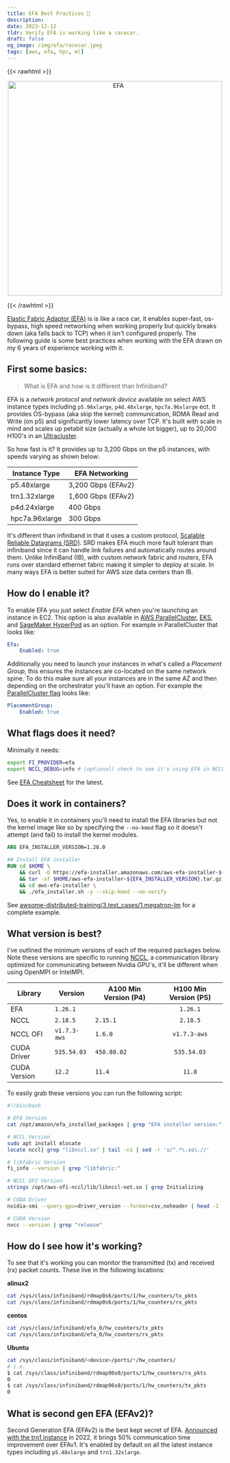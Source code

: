 ```yaml
---
title: EFA Best Practices 👾
description:
date: 2023-12-12
tldr: Verify EFA is working like a racecar.
draft: false
og_image: /img/efa/racecar.jpeg
tags: [aws, efa, hpc, ml]
---
```


{{< rawhtml >}}
<p align="center">
    <img src='/img/efa/racecar.jpeg' alt='EFA' style='border: 0px;' width='500px' />
</p>
{{< /rawhtml >}}

[Elastic Fabric Adaptor (EFA)](https://aws.amazon.com/hpc/efa/) is is like a race car, it enables super-fast, os-bypass, high speed networking when working properly but quickly breaks down (aka falls back to TCP) when it isn't configured properly. The following guide is some best practices when working with the EFA drawn on my 6 years of experience working with it. 

## First some basics:

> What is EFA and how is it different than Infiniband?

EFA is a *network protocol* and *network device* available on select AWS instance types including `p5.96xlarge`, `p4d.48xlarge`, `hpc7a.96xlarge` ect. It provides OS-bypass (aka skip the kernel) communication, RDMA Read and Write (on p5) and significantly lower latency over TCP. It's built with scale in mind and scales up petabit size (actually a whole lot bigger), up to 20,000 H100's in an [Ultracluster](https://aws.amazon.com/ec2/ultraclusters/).

So how fast is it? It provides up to 3,200 Gbps on the p5 instances, with speeds varying as shown below:

| Instance Type  | EFA Networking     |
|----------------|--------------------|
| p5.48xlarge    | 3,200 Gbps (EFAv2) |
| trn1.32xlarge  | 1,600 Gbps (EFAv2) |
| p4d.24xlarge   | 400 Gbps           |
| hpc7a.96xlarge | 300 Gbps           |

It's different than infiniband in that it uses a custom protocol, [Scalable Reliable Datagrams (SRD)](https://aws.amazon.com/blogs/hpc/in-the-search-for-performance-theres-more-than-one-way-to-build-a-network/). SRD makes EFA much more fault tolerant than infiniband since it can handle link failures and automatically routes around them. Unlike InfiniBand (IB), with custom network fabric and routers, EFA runs over standard ethernet fabric making it simpler to deploy at scale. In many ways EFA is better suited for AWS size data centers than IB.

## How do I enable it?

To enable EFA you just select *Enable EFA* when you're launching an instance in EC2. This option is also available in [AWS ParallelCluster](https://docs.aws.amazon.com/parallelcluster/latest/ug/efa-v3.html), [EKS](https://docs.aws.amazon.com/eks/latest/userguide/node-efa.html), and [SageMaker HyperPod](https://docs.aws.amazon.com/sagemaker/latest/dg/sagemaker-hyperpos-resiliency.html) as an option. For example in ParallelCluster that looks like:

```yaml
Efa:
    Enabled: true
```

Additionally you need to launch your instances in what's called a *Placement Group*, this ensures the instances are co-located on the same network spine. To do this make sure all your instances are in the same AZ and then depending on the orchestrator you'll have an option. For example the [ParallelCluster flag](https://docs.aws.amazon.com/parallelcluster/latest/ug/Scheduling-v3.html#yaml-Scheduling-SlurmQueues-Networking-PlacementGroup) looks like:

```yaml
PlacementGroup:
    Enabled: true
```

## What flags does it need?

Minimally it needs:

```bash
export FI_PROVIDER=efa
export NCCL_DEBUG=info # (optional) check to see it's using EFA in NCCL
```

See [EFA Cheatsheet](https://github.com/aws/aws-ofi-nccl/blob/master/doc/efa-env-var.md) for the latest.

## Does it work in containers?

Yes, to enable it in containers you'll need to install the EFA libraries but not the kernel image like so by specifying the `--no-kmod` flag so it doesn't attempt (and fail) to install the kernel modules.

```Dockerfile
ARG EFA_INSTALLER_VERSION=1.28.0

## Install EFA installer
RUN cd $HOME \
    && curl -O https://efa-installer.amazonaws.com/aws-efa-installer-${EFA_INSTALLER_VERSION}.tar.gz \
    && tar -xf $HOME/aws-efa-installer-${EFA_INSTALLER_VERSION}.tar.gz \
    && cd aws-efa-installer \
    && ./efa_installer.sh -y --skip-kmod --no-verify
```

See [awsome-distributed-training/3.test_cases/1.megatron-lm](https://github.com/aws-samples/awsome-distributed-training/blob/main/3.test_cases/1.megatron-lm/0.distributed-training.Dockerfile#L62C1-L67C53) for a complete example.

## What version is best?

I've outlined the minimum versions of each of the required packages below. Note these versions are specific to running [NCCL](https://docs.aws.amazon.com/AWSEC2/latest/UserGuide/efa-start-nccl.html), a communication library optimized for communicating between Nvidia GPU's, it'll be different when using OpenMPI or IntelMPI.

| Library       | Version       | A100 Min Version (P4) | H100 Min Version (P5) |
|---------------|---------------|-----------------------|:---------------------:|
|  EFA          |  `1.26.1`     |                       |     `1.26.1`          |
|  NCCL         |  `2.18.5`     |     `2.15.1`          |     `2.18.5`          |
|  NCCL OFI     |  `v1.7.3-aws` |     `1.6.0`           |     `v1.7.3-aws`      |
|  CUDA Driver  |  `535.54.03`  |      `450.80.02`      |     `535.54.03`       |
|  CUDA Version |  `12.2`       |      `11.4`           |     `11.8`            |

To easily grab these versions you can run the following script:

```bash
#!/bin/bash

# EFA Version
cat /opt/amazon/efa_installed_packages | grep "EFA installer version:"

# NCCL Version
sudo apt install mlocate
locate nccl| grep "libnccl.so" | tail -n1 | sed -r 's/^.*\.so\.//'

# libfabric Version
fi_info --version | grep "libfabric:"

# NCCL OFI Version
strings /opt/aws-ofi-nccl/lib/libnccl-net.so | grep Initializing

# CUDA Driver
nvidia-smi --query-gpu=driver_version --format=csv,noheader | head -1

# CUDA Version
nvcc --version | grep "release"
```

## How do I see how it's working?

To see that it's working you can monitor the transmitted (tx) and received (rx) packet counts. These live in the following locations:

**alinux2**
```bash
cat /sys/class/infiniband/rdmap0s6/ports/1/hw_counters/tx_pkts
cat /sys/class/infiniband/rdmap0s6/ports/1/hw_counters/rx_pkts
```
  
**centos**
```bash
cat /sys/class/infiniband/efa_0/hw_counters/tx_pkts
cat /sys/class/infiniband/efa_0/hw_counters/rx_pkts
```

**Ubuntu**
```bash
cat /sys/class/infiniband/<device>/ports/*/hw_counters/
# i.e.
$ cat /sys/class/infiniband/rdmap96s0/ports/1/hw_counters/rx_pkts
0
$ cat /sys/class/infiniband/rdmap96s0/ports/1/hw_counters/tx_pkts
0
```

## What is second gen EFA (EFAv2)?

Second Generation EFA (EFAv2) is the best kept secret of EFA. [Announced with the trn1 instance](https://aws.amazon.com/blogs/hpc/second-generation-efa-improving-hpc-and-ml-application-performance-in-the-cloud/) in 2022, it brings 50% communication time improvement over EFAv1. It's enabled by default on all the latest instance types including `p5.48xlarge` and `trn1.32xlarge`.